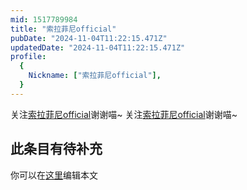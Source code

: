 ```yaml
---
mid: 1517789984
title: "索拉菲尼official"
pubDate: "2024-11-04T11:22:15.471Z"
updatedDate: "2024-11-04T11:22:15.471Z"
profile:
  {
    Nickname: ["索拉菲尼official"],
  }
---
```


关注[索拉菲尼official](https://space.bilibili.com/1517789984)谢谢喵~ 关注[索拉菲尼official](https://space.bilibili.com/1517789984)谢谢喵~

## 此条目有待补充
你可以在[这里](https://github.com/Yuhanawa/VTuber.ICU/edit/master/src/content/v/索拉菲尼official/index.md)编辑本文
